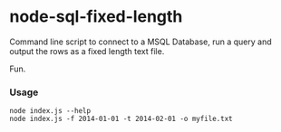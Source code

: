 node-sql-fixed-length
=====================

Command line script to connect to a MSQL Database, run a query and
output the rows as a fixed length text file. 

Fun.

### Usage

    node index.js --help
    node index.js -f 2014-01-01 -t 2014-02-01 -o myfile.txt
